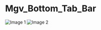 # Mgv_Bottom_Tab_Bar

![Image 1](https://github.com/MaheshaGubbi/Mgv_Bottom_Tab_Bar/assets/39371199/9699b75a-b273-463c-a165-2b86aeb3a900)
![Image 2](https://github.com/MaheshaGubbi/Mgv_Bottom_Tab_Bar/assets/39371199/5ea48659-99d2-4db8-a0a7-4b93233e0aeb)

